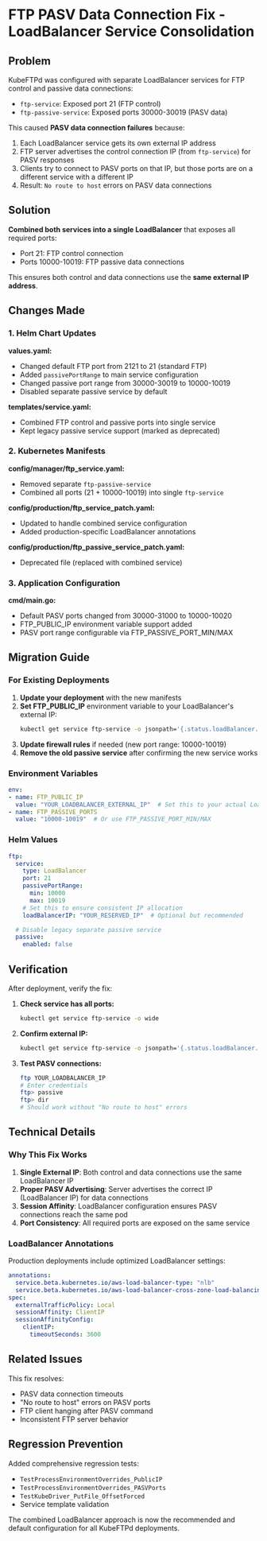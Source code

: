 # FTP PASV Data Connection Fix - LoadBalancer Service Consolidation

## Problem

KubeFTPd was configured with separate LoadBalancer services for FTP control and passive data connections:

- `ftp-service`: Exposed port 21 (FTP control)
- `ftp-passive-service`: Exposed ports 30000-30019 (PASV data)

This caused **PASV data connection failures** because:

1. Each LoadBalancer service gets its own external IP address
2. FTP server advertises the control connection IP (from `ftp-service`) for PASV responses  
3. Clients try to connect to PASV ports on that IP, but those ports are on a different service with a different IP
4. Result: `No route to host` errors on PASV data connections

## Solution

**Combined both services into a single LoadBalancer** that exposes all required ports:

- Port 21: FTP control connection
- Ports 10000-10019: FTP passive data connections

This ensures both control and data connections use the **same external IP address**.

## Changes Made

### 1. Helm Chart Updates

**values.yaml:**
- Changed default FTP port from 2121 to 21 (standard FTP)
- Added `passivePortRange` to main service configuration
- Changed passive port range from 30000-30019 to 10000-10019
- Disabled separate passive service by default

**templates/service.yaml:**
- Combined FTP control and passive ports into single service
- Kept legacy passive service support (marked as deprecated)

### 2. Kubernetes Manifests

**config/manager/ftp_service.yaml:**
- Removed separate `ftp-passive-service`
- Combined all ports (21 + 10000-10019) into single `ftp-service`

**config/production/ftp_service_patch.yaml:**
- Updated to handle combined service configuration
- Added production-specific LoadBalancer annotations

**config/production/ftp_passive_service_patch.yaml:**
- Deprecated file (replaced with combined service)

### 3. Application Configuration

**cmd/main.go:**
- Default PASV ports changed from 30000-31000 to 10000-10020
- FTP_PUBLIC_IP environment variable support added
- PASV port range configurable via FTP_PASSIVE_PORT_MIN/MAX

## Migration Guide

### For Existing Deployments

1. **Update your deployment** with the new manifests
2. **Set FTP_PUBLIC_IP** environment variable to your LoadBalancer's external IP:
   ```bash
   kubectl get service ftp-service -o jsonpath='{.status.loadBalancer.ingress[0].ip}'
   ```
3. **Update firewall rules** if needed (new port range: 10000-10019)
4. **Remove the old passive service** after confirming the new service works

### Environment Variables

```yaml
env:
- name: FTP_PUBLIC_IP
  value: "YOUR_LOADBALANCER_EXTERNAL_IP"  # Set this to your actual LoadBalancer IP
- name: FTP_PASSIVE_PORTS
  value: "10000-10019"  # Or use FTP_PASSIVE_PORT_MIN/MAX
```

### Helm Values

```yaml
ftp:
  service:
    type: LoadBalancer
    port: 21
    passivePortRange:
      min: 10000
      max: 10019
    # Set this to ensure consistent IP allocation
    loadBalancerIP: "YOUR_RESERVED_IP"  # Optional but recommended

  # Disable legacy separate passive service
  passive:
    enabled: false
```

## Verification

After deployment, verify the fix:

1. **Check service has all ports:**
   ```bash
   kubectl get service ftp-service -o wide
   ```

2. **Confirm external IP:**
   ```bash
   kubectl get service ftp-service -o jsonpath='{.status.loadBalancer.ingress[0].ip}'
   ```

3. **Test PASV connections:**
   ```bash
   ftp YOUR_LOADBALANCER_IP
   # Enter credentials
   ftp> passive
   ftp> dir
   # Should work without "No route to host" errors
   ```

## Technical Details

### Why This Fix Works

1. **Single External IP**: Both control and data connections use the same LoadBalancer IP
2. **Proper PASV Advertising**: Server advertises the correct IP (LoadBalancer IP) for data connections
3. **Session Affinity**: LoadBalancer configuration ensures PASV connections reach the same pod
4. **Port Consistency**: All required ports are exposed on the same service

### LoadBalancer Annotations

Production deployments include optimized LoadBalancer settings:

```yaml
annotations:
  service.beta.kubernetes.io/aws-load-balancer-type: "nlb"
  service.beta.kubernetes.io/aws-load-balancer-cross-zone-load-balancing-enabled: "true"
spec:
  externalTrafficPolicy: Local
  sessionAffinity: ClientIP
  sessionAffinityConfig:
    clientIP:
      timeoutSeconds: 3600
```

## Related Issues

This fix resolves:
- PASV data connection timeouts
- "No route to host" errors on PASV ports  
- FTP client hanging after PASV command
- Inconsistent FTP server behavior

## Regression Prevention

Added comprehensive regression tests:
- `TestProcessEnvironmentOverrides_PublicIP`
- `TestProcessEnvironmentOverrides_PASVPorts`
- `TestKubeDriver_PutFile_OffsetForced`
- Service template validation

The combined LoadBalancer approach is now the recommended and default configuration for all KubeFTPd deployments.
